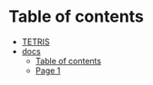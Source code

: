 # Table of contents

* [TETRIS](README.md)
* [docs](docs/README.md)
  * [Table of contents](docs/SUMMARY.md)
  * [Page 1](docs/page-1.md)
